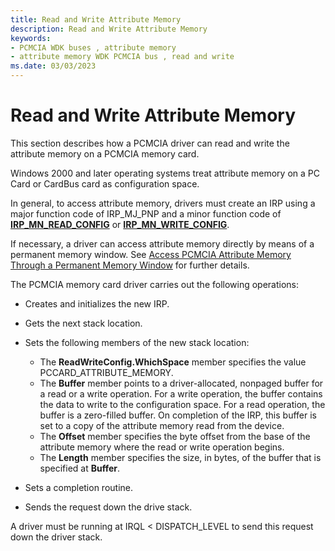 ```yaml
---
title: Read and Write Attribute Memory
description: Read and Write Attribute Memory
keywords:
- PCMCIA WDK buses , attribute memory
- attribute memory WDK PCMCIA bus , read and write
ms.date: 03/03/2023
---
```


# Read and Write Attribute Memory





This section describes how a PCMCIA driver can read and write the attribute memory on a PCMCIA memory card.

Windows 2000 and later operating systems treat attribute memory on a PC Card or CardBus card as configuration space.

In general, to access attribute memory, drivers must create an IRP using a major function code of IRP\_MJ\_PNP and a minor function code of [**IRP\_MN\_READ\_CONFIG**](../kernel/irp-mn-read-config.md) or [**IRP\_MN\_WRITE\_CONFIG**](../kernel/irp-mn-write-config.md).

If necessary, a driver can access attribute memory directly by means of a permanent memory window. See [Access PCMCIA Attribute Memory Through a Permanent Memory Window](./access-pcmcia-attribute-memory-through-a-permanent-memory-window.md) for further details.

The PCMCIA memory card driver carries out the following operations:

-   Creates and initializes the new IRP.

-   Gets the next stack location.

-   Sets the following members of the new stack location:
    -   The **ReadWriteConfig.WhichSpace** member specifies the value PCCARD\_ATTRIBUTE\_MEMORY.
    -   The **Buffer** member points to a driver-allocated, nonpaged buffer for a read or a write operation. For a write operation, the buffer contains the data to write to the configuration space. For a read operation, the buffer is a zero-filled buffer. On completion of the IRP, this buffer is set to a copy of the attribute memory read from the device.
    -   The **Offset** member specifies the byte offset from the base of the attribute memory where the read or write operation begins.
    -   The **Length** member specifies the size, in bytes, of the buffer that is specified at **Buffer**.
-   Sets a completion routine.

-   Sends the request down the drive stack.

A driver must be running at IRQL &lt; DISPATCH\_LEVEL to send this request down the driver stack.

 

